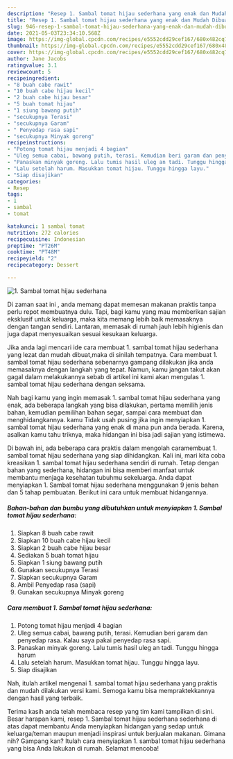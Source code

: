 ```yaml
---
description: "Resep 1. Sambal tomat hijau sederhana yang enak dan Mudah Dibuat"
title: "Resep 1. Sambal tomat hijau sederhana yang enak dan Mudah Dibuat"
slug: 946-resep-1-sambal-tomat-hijau-sederhana-yang-enak-dan-mudah-dibuat
date: 2021-05-03T23:34:10.568Z
image: https://img-global.cpcdn.com/recipes/e5552cdd29cef167/680x482cq70/1-sambal-tomat-hijau-sederhana-foto-resep-utama.jpg
thumbnail: https://img-global.cpcdn.com/recipes/e5552cdd29cef167/680x482cq70/1-sambal-tomat-hijau-sederhana-foto-resep-utama.jpg
cover: https://img-global.cpcdn.com/recipes/e5552cdd29cef167/680x482cq70/1-sambal-tomat-hijau-sederhana-foto-resep-utama.jpg
author: Jane Jacobs
ratingvalue: 3.1
reviewcount: 5
recipeingredient:
- "8 buah cabe rawit"
- "10 buah cabe hijau kecil"
- "2 buah cabe hijau besar"
- "5 buah tomat hijau"
- "1 siung bawang putih"
- "secukupnya Terasi"
- "secukupnya Garam"
- " Penyedap rasa sapi"
- "secukupnya Minyak goreng"
recipeinstructions:
- "Potong tomat hijau menjadi 4 bagian"
- "Uleg semua cabai, bawang putih, terasi. Kemudian beri garam dan penyedap rasa. Kalau saya pakai penyedap rasa sapi."
- "Panaskan minyak goreng. Lalu tumis hasil uleg an tadi. Tunggu hingga harum"
- "Lalu setelah harum. Masukkan tomat hijau. Tunggu hingga layu."
- "Siap disajikan"
categories:
- Resep
tags:
- 1
- sambal
- tomat

katakunci: 1 sambal tomat 
nutrition: 272 calories
recipecuisine: Indonesian
preptime: "PT26M"
cooktime: "PT48M"
recipeyield: "2"
recipecategory: Dessert

---
```



![1. Sambal tomat hijau sederhana](https://img-global.cpcdn.com/recipes/e5552cdd29cef167/680x482cq70/1-sambal-tomat-hijau-sederhana-foto-resep-utama.jpg)

Di zaman  saat ini , anda memang dapat memesan makanan praktis tanpa perlu repot membuatnya dulu. Tapi, bagi kamu yang mau memberikan sajian eksklusif untuk keluarga, maka kita memang lebih baik memasaknya dengan tangan sendiri. Lantaran, memasak di rumah jauh lebih higienis dan juga dapat menyesuaikan sesuai kesukaan keluarga.

Jika anda lagi mencari ide cara membuat 1. sambal tomat hijau sederhana yang lezat dan mudah dibuat,maka di sinilah tempatnya. Cara membuat 1. sambal tomat hijau sederhana  sebenarnya gampang dilakukan jika anda memasaknya dengan langkah yang tepat. Namun, kamu jangan takut akan gagal dalam melakukannya 
sebab di artikel ini kami akan mengulas 1. sambal tomat hijau sederhana dengan seksama.  



Nah bagi kamu yang ingin memasak 1. sambal tomat hijau sederhana yang enak, ada beberapa langkah yang bisa dilakukan, pertama memilih jenis bahan, kemudian pemilihan bahan segar, sampai cara membuat dan menghidangkannya. kamu Tidak usah pusing jika ingin menyiapkan 1. sambal tomat hijau sederhana yang enak di mana pun anda berada. Karena, asalkan kamu  tahu triknya, maka hidangan ini bisa jadi sajian yang istimewa.

Di bawah ini, ada beberapa cara praktis  dalam mengolah caramembuat 1. sambal tomat hijau sederhana yang siap dihidangkan. Kali ini, mari kita coba kreasikan 1. sambal tomat hijau sederhana sendiri di rumah. Tetap dengan bahan yang sederhana, hidangan ini bisa memberi manfaat untuk membantu menjaga kesehatan tubuhmu sekeluarga. Anda dapat menyiapkan 1. Sambal tomat hijau sederhana menggunakan 9 jenis bahan dan 5 tahap pembuatan. Berikut ini cara untuk membuat hidangannya.

<!--inarticleads1-->

##### Bahan-bahan dan bumbu yang dibutuhkan untuk menyiapkan 1. Sambal tomat hijau sederhana:

1. Siapkan 8 buah cabe rawit
1. Siapkan 10 buah cabe hijau kecil
1. Siapkan 2 buah cabe hijau besar
1. Sediakan 5 buah tomat hijau
1. Siapkan 1 siung bawang putih
1. Gunakan secukupnya Terasi
1. Siapkan secukupnya Garam
1. Ambil  Penyedap rasa (sapi)
1. Gunakan secukupnya Minyak goreng




<!--inarticleads2-->

##### Cara membuat 1. Sambal tomat hijau sederhana:

1. Potong tomat hijau menjadi 4 bagian
1. Uleg semua cabai, bawang putih, terasi. Kemudian beri garam dan penyedap rasa. Kalau saya pakai penyedap rasa sapi.
1. Panaskan minyak goreng. Lalu tumis hasil uleg an tadi. Tunggu hingga harum
1. Lalu setelah harum. Masukkan tomat hijau. Tunggu hingga layu.
1. Siap disajikan




Nah, itulah artikel mengenai  1. sambal tomat hijau sederhana  yang praktis dan mudah dilakukan versi kami. Semoga kamu bisa mempraktekkannya dengan hasil yang terbaik. 

Terima kasih anda telah membaca resep yang tim kami tampilkan di sini. Besar harapan kami, resep  1. Sambal tomat hijau sederhana sederhana di atas dapat membantu Anda menyiapkan hidangan yang sedap untuk keluarga/teman maupun menjadi inspirasi untuk berjualan makanan. Gimana nih? Gampang kan? Itulah cara menyiapkan 1. sambal tomat hijau sederhana yang bisa Anda lakukan di rumah. Selamat mencoba!

